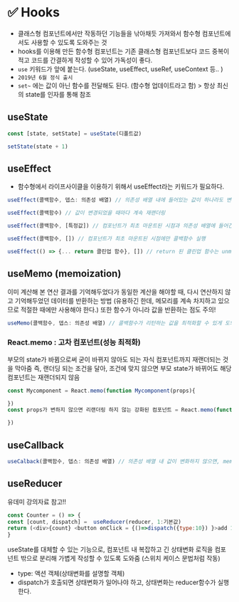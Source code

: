 # ✅ Hooks
* 클래스형 컴포넌트에서만 작동하던 기능들을 낚아채듯 가져와서 함수형 컴포넌트에서도 사용할 수 있도록 도와주는 것 
* hooks를 이용해 만든 함수형 컴포넌트는 기존 클래스형 컴포넌트보다 코드 중복이 적고 코드를 간결하게 작성할 수 있어 가독성이 좋다.
* `use` 키워드가 앞에 붙는다. (useState, useEffect, useRef, useContext 등.. )
* `2019년 6월 정식 출시`
* `set~` 에는 값이 아닌 함수를 전달해도 된다. (함수형 업데이트라고 함) > 항상 최신의 state를 인자를 통해 참조

## useState
```js
const [state, setState] = useState(디폴트값)
```
```js
setState(state + 1)
```
## useEffect
* 함수형에서 라이프사이클을 이용하기 위해서 useEffect라는 키워드가 필요하다. 
```js
useEffect(콜백함수, 뎁스: 의존성 배열) // 의존성 배열 내에 들어있는 값이 하나라도 변화하면 콜백 함수가 다시 실행된다.
```
```js
useEffect(콜백함수) // 값이 변경되었을 때마다 계속 재랜더링
```
```js
useEffect(콜백함수, [특정값]) // 컴포넌트가 최초 마운트된 시점과 의존성 배열에 들어간 값이 변경되었을 때만 콜백함수 실행

```
```js
useEffect(콜백함수, []) // 컴포넌트가 최초 마운트된 시점에만 콜백함수 실행

```
```js
useEffect(() => {... return 클린업 함수}, []) // return 된 클린업 함수는 unmount될 때 실행되므로 다음 mount에서 활용 가능

```

## useMemo (memoization)
이미 계산해 본 연산 결과를 기억해두었다가
동일한 계산을 해야할 때, 다시 연산하지 않고 기억해두었던 데이터를 반환하는 방법
(유용하긴 한데, 메모리를 계속 차지하고 있으므로 적절한 때에만 사용해야 한다.)
또한 함수가 아니라 값을 반환하는 점도 주의!
```js
useMemo(콜백함수, 뎁스: 의존성 배열) // 콜백함수가 리턴하는 값을 최적화할 수 있게 도와줌 / 의존성 배열 내에 들어있는 값이 변해야만 함수가 다시 실행된다. (연산 최적화)
```

### React.memo : 고차 컴포넌트(성능 최적화)
부모의 state가 바뀜으로써 굳이 바뀌지 않아도 되는 자식 컴포넌트까지 재랜더되는 것을 막아줌
즉, 랜더딩 되는 조건을 달아, 조건에 맞지 않으면 부모 state가 바뀌어도 해당 컴포넌트는 재랜더되지 않음
```js
const Mycomponent = React.memo(function Mycomponent(props){

})
const props가 변하지 않으면 리랜더링 하지 않는 강화된 컴포넌트 = React.memo(function 나의 컴포넌트(props){

})
```

## useCallback
```js
useCalback(콜백함수, 뎁스: 의존성 배열) // 의존성 배열 내 값이 변화하지 않으면, memoization된 콜백함수를 계속 재사용할 수 있도록 반환 (useMemo는 값을 반환!)
```

## useReducer
유데미 강의자료 참고!!
```js
const Counter = () => {
const [count, dispatch] =  useReducer(reducer, 1:기본값)
return (<div>{count} <button onClick = {()=>dispatch({type:10}) }>add 10</div>)
}
```
useState를 대체할 수 있는 기능으로,
컴포넌트 내 복잡하고 긴 상태변화 로직을 컴포넌트 밖으로 분리해 가볍게 작성할 수 있도록 도와줌
(스위치 케이스 문법처럼 작동)
- type: 액션 객체(상태변화를 설명할 객체)
- dispatch가 호출되면 상태변화가 일어나야 하고, 상태변화는 reducer함수가 실행한다.

